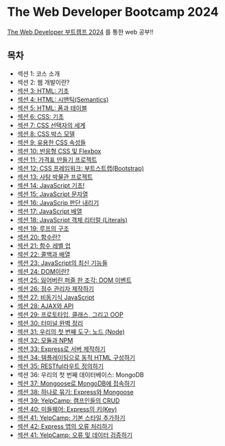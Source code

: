 # The Web Developer Bootcamp 2024

<a href="https://www.udemy.com/course/the-web-developer-bootcamp">The Web Developer 부트캠프 2024</a> 를 통한 web 공부!!

## 목차

<ul>
    <li>섹션 1: 코스 소개</li>
    <li>섹션 2: 웹 개발이란?</li>
    <li><a href="https://github.com/songsurl00/TheWebDevStudy/tree/main/01_HTML_Intro">섹션 3: HTML: 기초</a></li>
    <li><a href="https://github.com/songsurl00/TheWebDevStudy/tree/main/02_HTML_Semantic">섹션 4: HTML: 시맨틱(Semantics)</a></li>
    <li><a href="https://github.com/songsurl00/TheWebDevStudy/tree/main/03_HTML_Form & Table">섹션 5: HTML: 폼과 테이블</a></li>
    <li><a href="https://github.com/songsurl00/TheWebDevStudy/tree/main/04_CSS_Intro">섹션 6: CSS: 기초</a></li>
    <li><a href="https://github.com/songsurl00/TheWebDevStudy/tree/main/05_CSS_Selectors">섹션 7: CSS 선택자의 세계</a></li>
    <li><a href="https://github.com/songsurl00/TheWebDevStudy/tree/main/06_CSS_Box Model & Units">섹션 8: CSS 박스 모델</a></li>
    <li><a href="https://github.com/songsurl00/TheWebDevStudy/tree/main/07_CSS_Other Properties">섹션 9: 유용한 CSS 속성들</a></li>
    <li><a href="https://github.com/songsurl00/TheWebDevStudy/tree/main/08_CSS_Flexbox & Responsive">섹션 10: 반응형 CSS 및 Flexbox</a></li>
    <li><a href="https://github.com/songsurl00/TheWebDevStudy/tree/main/Project/PriceTable">섹션 11: 가격표 만들기 프로젝트</a></li>
    <li><a href="https://github.com/songsurl00/TheWebDevStudy/tree/main/09_CSS_Bootstrap">섹션 12: CSS 프레임워크: 부트스트랩(Bootstrap)</a></li>
    <li><a href="https://github.com/songsurl00/TheWebDevStudy/tree/main/Project/Museum Of Candy">섹션 13: 사탕 박물관 프로젝트</a></li>
    <li><a href="https://github.com/songsurl00/TheWebDevStudy/tree/main/10_JS_Intro">섹션 14: JavaScript 기초!</a></li>
    <li><a href="https://github.com/songsurl00/TheWebDevStudy/tree/main/11_JS_Strings">섹션 15: JavaScript 문자열</a></li>
    <li><a href="https://github.com/songsurl00/TheWebDevStudy/tree/main/12_JS_Boolean Logic">섹션 16: JavaScrip 판단 내리기</a></li>
    <li><a href="https://github.com/songsurl00/TheWebDevStudy/tree/main/13_JS_Arrays">섹션 17: JavaScript 배열</a></li>
    <li><a href="https://github.com/songsurl00/TheWebDevStudy/tree/main/14_JS_Objects">섹션 18: JavaScript 객체 리터럴 (Literals)</a></li>
    <li><a href="https://github.com/songsurl00/TheWebDevStudy/tree/main/15_JS_Loops">섹션 19: 루프의 구조</a></li>
    <li><a href="https://github.com/songsurl00/TheWebDevStudy/tree/main/16_JS_Functions Intro">섹션 20: 함수란?</a></li>
    <li><a href="https://github.com/songsurl00/TheWebDevStudy/tree/main/17_JS_More Functions">섹션 21: 함수 레벨 업</a></li>
    <li><a href="https://github.com/songsurl00/TheWebDevStudy/tree/main/18_JS_Callback Method">섹션 22: 콜백과 배열</a></li>
    <li><a href="https://github.com/songsurl00/TheWebDevStudy/tree/main/19_JS_New Features">섹션 23: JavaScript의 최신 기능들</a></li>
    <li><a href="https://github.com/songsurl00/TheWebDevStudy/tree/main/20_DOM_Intro">섹션 24: DOM이란?</a></li>
    <li><a href="https://github.com/songsurl00/TheWebDevStudy/tree/main/21_DOM_Events">섹션 25: 잃어버린 퍼즐 한 조각: DOM 이벤트</a></li>
    <li><a href="https://github.com/songsurl00/TheWebDevStudy/tree/main/Project/ScoreKeeper">섹션 26: 점수 관리자 제작하기</a></li>
    <li><a href="https://github.com/songsurl00/TheWebDevStudy/tree/main/22_JS_Async">섹션 27: 비동기식 JavaScript</a></li>
    <li><a href="https://github.com/songsurl00/TheWebDevStudy/tree/main/23_JS_AJAX & API">섹션 28: AJAX와 API</a></li>
    <li><a href="https://github.com/songsurl00/TheWebDevStudy/tree/main/24_JS_OOP">섹션 29: 프로토타입, 클래스, 그리고 OOP</a></li>
    <li><a href="https://github.com/songsurl00/TheWebDevStudy/tree/main/25_Terminal">섹션 30: 터미널 완벽 정리</a></li>
    <li><a href="https://github.com/songsurl00/TheWebDevStudy/tree/main/26_Node_Intro">섹션 31: 우리의 첫 번째 도구: 노드 (Node)</a></li>
    <li><a href="https://github.com/songsurl00/TheWebDevStudy/tree/main/27_Node_Modules & NPM">섹션 32: 모듈과 NPM</a></li>
    <li><a href="https://github.com/songsurl00/TheWebDevStudy/tree/main/28_Express_Intro">섹션 33: Express로 서버 제작하기</a></li>
    <li><a href="https://github.com/songsurl00/TheWebDevStudy/tree/main/29_Express_Templating">섹션 34: 템플레이팅으로 동적 HTML 구성하기</a></li>
    <li><a href="https://github.com/songsurl00/TheWebDevStudy/tree/main/30_Express_RESTful Routes">섹션 35: RESTful라우트 정의하기</a></li>
    <li>섹션 36: 우리의 첫 번째 데이터베이스: MongoDB</li>
    <li><a href="https://github.com/songsurl00/TheWebDevStudy/tree/main/31_Mongoose_Intro">섹션 37: Mongoose로 MongoDB에 접속하기</a></li>
    <li><a href="https://github.com/songsurl00/TheWebDevStudy/tree/main/32_Mongoose_Express">섹션 38: 하나로 묶기: Express와 Mongoose</a></li>
    <li><a href="https://github.com/songsurl00/TheWebDevStudy/tree/main/YelpCamp">섹션 39: YelpCamp: 캠프인들의 CRUD</a></li>
    <li><a href="https://github.com/songsurl00/TheWebDevStudy/tree/main/33_Middleware_Intro">섹션 40: 미들웨어: Express의 키(Key)</a></li>
    <li><a href="https://github.com/songsurl00/TheWebDevStudy/tree/main/YelpCamp">섹션 41: YelpCamp: 기본 스타일 추가하기</a></li>
    <li><a href="https://github.com/songsurl00/TheWebDevStudy/tree/main/34_Express_Errors">섹션 42: Express 앱의 오류 처리하기</a></li>
     <li><a href="https://github.com/songsurl00/TheWebDevStudy/tree/main/YelpCamp">섹션 41: YelpCamp: 오류 및 데이터 검증하기</a></li>
</ul>
